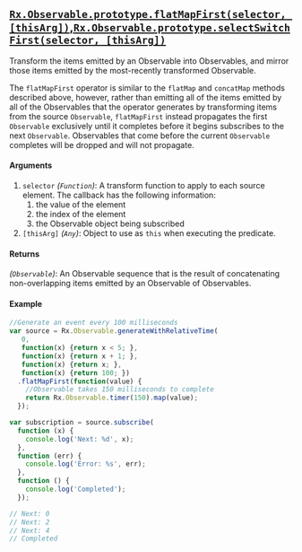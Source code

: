 ## [`Rx.Observable.prototype.flatMapFirst(selector, [thisArg])`,`Rx.Observable.prototype.selectSwitchFirst(selector, [thisArg])`](https://github.com/Reactive-Extensions/RxJS/blob/master/src/core/linq/observable/flatmapfirst.js)

Transform the items emitted by an Observable into Observables, and mirror those items emitted by the most-recently transformed Observable.

The `flatMapFirst` operator is similar to the `flatMap` and `concatMap` methods described above, however, rather than emitting all of the items emitted by all of the Observables that the operator generates by transforming items from the source `Observable`, `flatMapFirst` instead propagates the first `Observable` exclusively until it completes before it begins subscribes to the next `Observable`.  Observables that come before the current `Observable` completes will be dropped and will not propagate.

#### Arguments
1. `selector` *(`Function`)*:  A transform function to apply to each source element.  The callback has the following information:
    1. the value of the element
    2. the index of the element
    3. the Observable object being subscribed
2. `[thisArg]` *(`Any`)*: Object to use as `this` when executing the predicate.

#### Returns
*(`Observable`)*: An Observable sequence that is the result of concatenating non-overlapping items emitted by an Observable of Observables.

#### Example
```js
//Generate an event every 100 milliseconds
var source = Rx.Observable.generateWithRelativeTime(
   0,
   function(x) {return x < 5; },
   function(x) {return x + 1; },
   function(x) {return x; },
   function(x) {return 100; })
  .flatMapFirst(function(value) {
    //Observable takes 150 milliseconds to complete
    return Rx.Observable.timer(150).map(value);
  });

var subscription = source.subscribe(
  function (x) {
    console.log('Next: %d', x);
  },
  function (err) {
    console.log('Error: %s', err);
  },
  function () {
    console.log('Completed');
  });

// Next: 0
// Next: 2
// Next: 4
// Completed
```